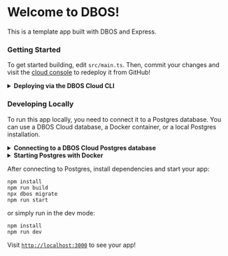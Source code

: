 # Welcome to DBOS!

This is a template app built with DBOS and Express.

### Getting Started

To get started building, edit `src/main.ts`.
Then, commit your changes and visit the [cloud console](https://console.dbos.dev/applications) to redeploy it from GitHub!


<details>
<summary><strong>Deploying via the DBOS Cloud CLI</strong></summary>

You can also deploy this app via the DBOS Cloud CLI.
Install it globally with this command:

```shell
npm i -g @dbos-inc/dbos-cloud
```

Then, run this command to deploy your app:

```shell
dbos-cloud app deploy
```
</details>

### Developing Locally

To run this app locally, you need to connect it to a Postgres database.
You can use a DBOS Cloud database, a Docker container, or a local Postgres installation.

<details>
<summary><strong>Connecting to a DBOS Cloud Postgres database</strong></summary>

> [!NOTE]
> You must have already deployed an app to DBOS Cloud before using the DBOS Cloud Postgres database.

First install the DBOS Cloud CLI globally:

```shell
npm i -g @dbos-inc/dbos-cloud
```

Then set a password for your DBOS Cloud database:

```shell
dbos-cloud db reset-password
```

Then connect your local app to your cloud database. When prompted, enter the password you just set.

```shell
dbos-cloud db local
```
</details>

<details>
<summary><strong>Starting Postgres with Docker</strong></summary>

If you have Docker, you can start a Postgres database locally with:

```shell
export PGPASSWORD=dbos
node start_postgres_docker.js
```
</details>


After connecting to Postgres, install dependencies and start your app:

```shell
npm install
npm run build
npx dbos migrate
npm run start
```

or simply run in the dev mode:

```shell
npm install
npm run dev
```

Visit [`http://localhost:3000`](http://localhost:3000) to see your app!